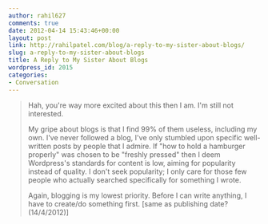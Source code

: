 ```yaml
---
author: rahil627
comments: true
date: 2012-04-14 15:43:46+00:00
layout: post
link: http://rahilpatel.com/blog/a-reply-to-my-sister-about-blogs/
slug: a-reply-to-my-sister-about-blogs
title: A Reply to My Sister About Blogs
wordpress_id: 2015
categories:
- Conversation
---
```


<blockquote>Hah, you're way more excited about this then I am. I'm still not interested.

My gripe about blogs is that I find 99% of them useless, including my own. I've never followed a blog, I've only stumbled upon specific well-written posts by people that I admire. If "how to hold a hamburger properly" was chosen to be "freshly pressed" then I deem Wordpress's standards for content is low, aiming for popularity instead of quality. I don't seek popularity; I only care for those few people who actually searched specifically for something I wrote.

Again, blogging is my lowest priority. Before I can write anything, I have to create/do something first.
[same as publishing date? (14/4/2012)]
</blockquote>
